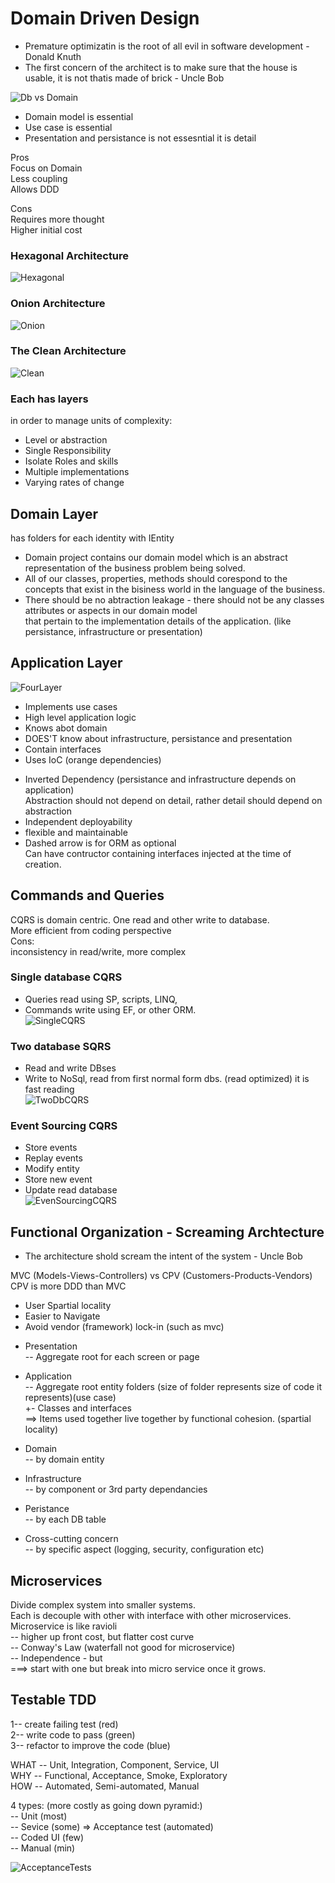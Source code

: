 # Domain Driven Design 

* Premature optimizatin is the root of all evil in software development - Donald Knuth
* The first concern of the architect is to make sure that the house is usable, it is not thatis made of brick - Uncle Bob

![Db vs Domain](https://github.com/miticv/miticv.github.io/raw/master/Images/DbVsDomain.png)

- Domain model is essential   
- Use case is essential    
- Presentation and persistance is not essesntial it is detail    

Pros    
Focus on Domain    
Less coupling    
Allows DDD    

Cons    
Requires more thought    
Higher initial cost    


### Hexagonal Architecture
![Hexagonal](https://github.com/miticv/miticv.github.io/raw/master/Images/Hexagonal.png)
### Onion Architecture
![Onion](https://github.com/miticv/miticv.github.io/raw/master/Images/Onion.png)
### The Clean Architecture
![Clean](https://github.com/miticv/miticv.github.io/raw/master/Images/Clean.png)
### Each has layers
in order to manage units of complexity:
- Level or abstraction    
- Single Responsibility    
- Isolate Roles and skills    
- Multiple implementations    
- Varying rates of change    

## Domain Layer
has folders for each identity with IEntity    
* Domain project contains our domain model which is an abstract representation of the business problem being solved.    
* All of our classes, properties, methods should corespond to the concepts that exist in the bisiness world in the language of the business.    
* There should be no abtraction leakage - there should not be any classes attributes or aspects in our domain model     
that pertain to the implementation details of the application. (like persistance, infrastructure or presentation)

## Application Layer
![FourLayer](https://github.com/miticv/miticv.github.io/raw/master/Images/FourLayer.png)
* Implements use cases    
* High level application logic    
* Knows abot domain    
* DOES'T know about infrastructure, persistance and presentation    
* Contain interfaces    
* Uses IoC (orange dependencies)    
- Inverted Dependency (persistance and infrastructure depends on application)    
Abstraction should not depend on detail, rather detail should depend on abstraction    
- Independent deployability    
- flexible and maintainable    
- Dashed arrow is for ORM as optional    
Can have contructor containing interfaces injected at the time of creation.    


## Commands and Queries
CQRS is domain centric. One read and other write to database.    
More efficient from coding perspective    
Cons:    
inconsistency in read/write, more complex    


### Single database CQRS
- Queries read using SP, scripts, LINQ,     
- Commands write using EF, or other ORM.    
![SingleCQRS](https://github.com/miticv/miticv.github.io/raw/master/Images/SingleCQRS.png)

### Two database SQRS
- Read and write DBses    
- Write to NoSql, read from first normal form dbs. (read optimized) it is fast reading    
![TwoDbCQRS](https://github.com/miticv/miticv.github.io/raw/master/Images/TwoDbCQRS.png)

### Event Sourcing CQRS
- Store events    
- Replay events    
- Modify entity    
- Store new event    
- Update read database    
![EvenSourcingCQRS](https://github.com/miticv/miticv.github.io/raw/master/Images/EvenSourcingCQRS.png)

## Functional Organization -  Screaming Archtecture

- The architecture shold scream the intent of the system - Uncle Bob    

MVC (Models-Views-Controllers) vs CPV (Customers-Products-Vendors)
CPV is more DDD than MVC
- User Spartial locality    
- Easier to Navigate    
- Avoid vendor (framework) lock-in (such as mvc)    

* Presentation    
-- Aggregate root for each screen or page    

* Application    
-- Aggregate root entity folders (size of folder represents size of code it represents)(use case)    
+- Classes and interfaces    
==> Items used together live together by functional cohesion. (spartial locality)    
* Domain    
-- by domain entity    
* Infrastructure    
-- by component or 3rd party dependancies    
* Peristance    
-- by each DB table    
* Cross-cutting concern    
-- by specific aspect (logging, security, configuration etc)    

## Microservices    
Divide complex system into smaller systems.    
Each is decouple with other with interface with other microservices.    
Microservice is like ravioli    
-- higher up front cost, but flatter cost curve    
-- Conway's Law (waterfall not good for microservice)    
-- Independence - but    
===>  start with one but break into micro service once it grows.    


## Testable TDD

1-- create failing test (red)       
2-- write code to pass (green)       
3-- refactor to improve the code (blue)       

WHAT -- Unit, Integration, Component, Service, UI      
WHY -- Functional, Acceptance, Smoke, Exploratory    
HOW -- Automated, Semi-automated, Manual    

4 types: (more costly as going down pyramid:)    
-- Unit (most)    
-- Sevice (some)  => Acceptance test (automated)    
-- Coded UI (few)    
-- Manual (min)    
    
![AcceptanceTests](https://github.com/miticv/miticv.github.io/raw/master/Images/AcceptanceTests.png)
